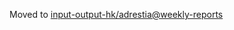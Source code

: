 Moved to [input-output-hk/adrestia@weekly-reports](https://github.com/input-output-hk/adrestia/tree/weekly-reports/2019-03-15)
